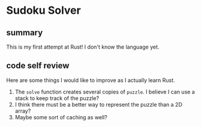 # Sudoku Solver
## summary
This is my first attempt at Rust! I don't know the language yet.


## code self review
Here are some things I would like to improve as I actually learn Rust.

1. The ```solve``` function creates several copies of ```puzzle```. I believe I can use a stack to keep track of the puzzle?
2. I think there must be a better way to represent the puzzle than a 2D array?
3. Maybe some sort of caching as well?
